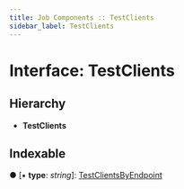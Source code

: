 ```yaml
---
title: Job Components :: TestClients
sidebar_label: TestClients
---
```


# Interface: TestClients

## Hierarchy

* **TestClients**

## Indexable

● \[▪ **type**: *string*\]: [TestClientsByEndpoint](testclientsbyendpoint.md)

